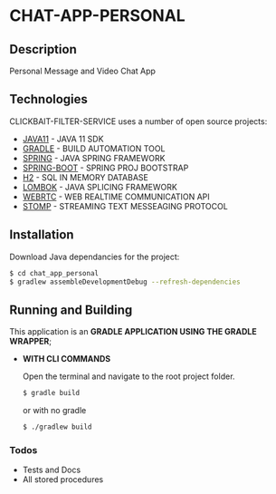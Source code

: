 # CHAT-APP-PERSONAL

## Description

Personal Message and Video Chat App

## Technologies

CLICKBAIT-FILTER-SERVICE uses a number of open source projects:

  * [JAVA11] - JAVA 11 SDK
  * [GRADLE] - BUILD AUTOMATION TOOL
  * [SPRING] - JAVA SPRING FRAMEWORK
  * [SPRING-BOOT] - SPRING PROJ BOOTSTRAP
  * [H2] - SQL IN MEMORY DATABASE
  * [LOMBOK] - JAVA SPLICING FRAMEWORK
  * [WEBRTC] - WEB REALTIME COMMUNICATION API
  * [STOMP] -  STREAMING TEXT MESSEAGING PROTOCOL

## Installation

Download Java dependancies for the project:
```sh
$ cd chat_app_personal
$ gradlew assembleDevelopmentDebug --refresh-dependencies
```

## Running and Building

This application is an **GRADLE APPLICATION USING THE GRADLE WRAPPER**;

* **WITH CLI COMMANDS**

  Open the terminal and navigate to the root project folder.

  ```sh
  $ gradle build
  ```
  or with no gradle
  ```sh
  $ ./gradlew build
  ```

### Todos

 - Tests and Docs
 - All stored procedures

  [JAVA11]: <https://www.oracle.com/java/technologies/javase-jdk11-downloads.html>
  [SPRING]: <https://spring.io>
  [SPRING-BOOT]: <https://spring.io/projects/spring-boot>
  [H2]: <http://www.h2database.com/html/main.html>
  [GRADLE]: <https://gradle.org>
  [LOMBOK]: <https://projectlombok.org>
  [WEBRTC]: <https://en.wikipedia.org/wiki/WebRTC>
  [STOMP]: <https://stomp.github.io>